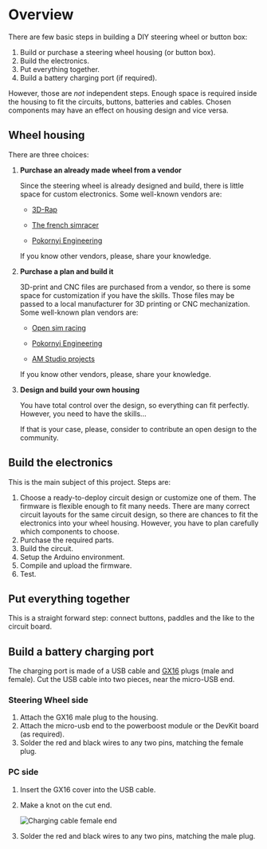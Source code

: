 # Overview

There are few basic steps in building a DIY steering wheel or button box:

1. Build or purchase a steering wheel housing (or button box).
2. Build the electronics.
3. Put everything together.
4. Build a battery charging port (if required).

However, those are *not* independent steps.
Enough space is required inside the housing to fit the circuits,
buttons, batteries and cables.
Chosen components may have an effect on housing design and vice versa.

## Wheel housing

There are three choices:

1. **Purchase an already made wheel from a vendor**

   Since the steering wheel is already designed and build,
   there is little space for custom electronics.
   Some well-known vendors are:

   - [3D-Rap](https://www.3drap.it/)

   - [The french simracer](https://www.thefrenchsimracer.com/en/categorie-produit/diy-steering-wheel-kit/)

   - [Pokornyi Engineering](https://pokornyiengineering.com/collections/diy-parts-1)

   If you know other vendors, please, share your knowledge.

2. **Purchase a plan and build it**

   3D-print and CNC files are purchased from a vendor,
   so there is some space for customization if you have the skills.
   Those files may be passed to a local manufacturer for 3D printing or CNC mechanization.
   Some well-known plan vendors are:

   - [Open sim racing](https://opensimracing.com/collections/race-wheel-plans)

   - [Pokornyi Engineering](hhttps://pokornyiengineering.com/collections/diy-designs)

   - [AM Studio projects](https://amstudioprojects.com/steering-wheels/)

   If you know other vendors, please, share your knowledge.

3. **Design and build your own housing**

   You have total control over the design, so everything can fit perfectly.
   However, you need to have the skills...

   If that is your case, please, consider to contribute an open design to the community.

## Build the electronics

This is the main subject of this project. Steps are:

1. Choose a ready-to-deploy circuit design or customize one of them.
   The firmware is flexible enough to fit many needs.
   There are many correct circuit layouts for the same circuit design,
   so there are chances to fit the electronics into your wheel housing.
   However, you have to plan carefully which components to choose.
2. Purchase the required parts.
3. Build the circuit.
4. Setup the Arduino environment.
5. Compile and upload the firmware.
6. Test.

## Put everything together

This is a straight forward step: connect buttons, paddles and the like to the circuit board.

## Build a battery charging port

The charging port is made of a USB cable and
[GX16](https://duckduckgo.com/?q=GX16+plug&iax=images&ia=images)
plugs (male and female).
Cut the USB cable into two pieces, near the micro-USB end.

### Steering Wheel side

1. Attach the GX16 male plug to the housing.
2. Attach the micro-usb end to the powerboost module or the DevKit board (as required).
3. Solder the red and black wires to any two pins, matching the female plug.

### PC side

1. Insert the GX16 cover into the USB cable.

2. Make a knot on the cut end.

   ![Charging cable female end](./hardware/pictures/ChargingCableFemale.jpg)

3. Solder the red and black wires to any two pins, matching the male plug.
